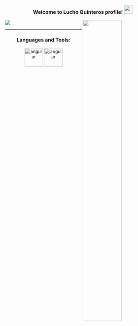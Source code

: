 <h3 align="center">
  Welcome to Lucho Quinteros profile!
  <img src="https://media.giphy.com/media/hvRJCLFzcasrR4ia7z/giphy.gif" width="28">
</h3>

<img src="https://readme-typing-svg.herokuapp.com?font=Architects+Daughter&color=22EBF7&size=25&center=false&lines=hey!+its+Kaustav;Full+stack+web+developer...;Data+Science+Enthusiast...;Tech+Blogger...;Active+Open+Source+Contributor..."/>
 
<img src="https://user-images.githubusercontent.com/89788120/167628634-549d2bdd-609e-4275-85af-1e1974da64ca.gif" width="50%" align="right" />


<!-- LANGUAGES AND TOOLS -->
<hr>
<h3 align="center">Languages and Tools:</h3>
<p align="center"> 
  <a href="https://angular.io" target="_blank"> <img src="https://img.shields.io/badge/Microsoft_Excel-217346?style=for-the-badge&logo=microsoft-excel&logoColor=white" alt="angular" width="60" height="60"/></a> 
    <a href="https://angular.io" target="_blank"> <img src="https://img.shields.io/badge/power_bi-F2C811?style=for-the-badge&logo=powerbi&logoColor=black" alt="angular" width="60" height="60"/></a> 

</p>  
